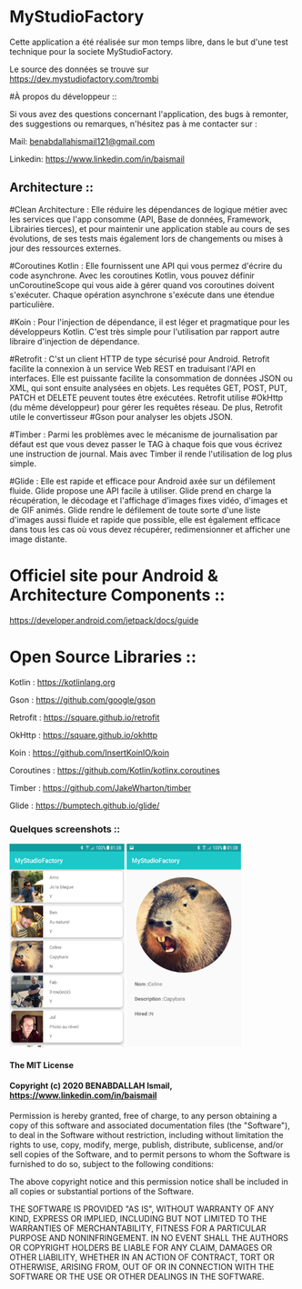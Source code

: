 
# MyStudioFactory

Cette application a été réalisée sur mon temps libre, dans le but d'une test technique pour la societe MyStudioFactory.

Le source des données se trouve sur https://dev.mystudiofactory.com/trombi

#À propos du développeur ::

Si vous avez des questions concernant l'application, des bugs à remonter, des suggestions ou remarques, n'hésitez pas à me contacter sur :

Mail: benabdallahismail121@gmail.com

Linkedin: https://www.linkedin.com/in/baismail


## Architecture ::
#Clean Architecture : Elle réduire les dépendances de logique métier avec les services que l'app consomme (API, Base de données, Framework, Librairies tierces), et pour maintenir une application stable au cours de ses évolutions, de ses tests mais également lors de changements ou mises à jour des ressources externes.

#Coroutines Kotlin  : Elle fournissent une API qui vous permez d'écrire du code asynchrone. Avec les coroutines Kotlin, vous pouvez définir unCoroutineScope  qui vous aide à gérer quand vos coroutines doivent s'exécuter. Chaque opération asynchrone s'exécute dans une étendue particulière.

#Koin               : Pour l'injection de dépendance, il est léger et pragmatique pour les développeurs Kotlin. C'est très simple pour l'utilisation par rapport autre libraire d'injection de dépendance.

#Retrofit           : C'st un client HTTP de type sécurisé pour Android. Retrofit facilite la connexion à un service Web REST en traduisant l'API en interfaces. Elle est puissante facilite la consommation de données JSON ou XML, qui sont ensuite analysées en objets. Les requêtes GET, POST, PUT, PATCH et DELETE peuvent toutes être exécutées. Retrofit utilise #OkHttp (du même développeur) pour gérer les requêtes réseau. De plus, Retrofit utile le convertisseur #Gson pour analyser les objets JSON.

#Timber             : Parmi les problèmes avec le mécanisme de journalisation par défaut est que vous devez passer le TAG à chaque fois que vous écrivez une instruction de journal. Mais avec Timber il rende l'utilisation de log plus simple.

#Glide              : Elle est rapide et efficace pour Android axée sur un défilement fluide. Glide propose une API facile à utiliser. Glide prend en charge la récupération, le décodage et l'affichage d'images fixes vidéo, d'images et de GIF animés. Glide rendre le défilement de toute sorte d'une liste d'images aussi fluide et rapide que possible, elle est également efficace dans tous les cas où vous devez récupérer, redimensionner et afficher une image distante.


# Officiel site pour Android & Architecture Components ::
https://developer.android.com/jetpack/docs/guide

# Open Source Libraries ::

Kotlin      : https://kotlinlang.org

Gson        : https://github.com/google/gson

Retrofit    : https://square.github.io/retrofit

OkHttp      : https://square.github.io/okhttp

Koin        : https://github.com/InsertKoinIO/koin

Coroutines  : https://github.com/Kotlin/kotlinx.coroutines

Timber      : https://github.com/JakeWharton/timber

Glide       : https://bumptech.github.io/glide/



### Quelques screenshots ::
<p float="center">
<img src="/screenshots/list_user_screen.jpg" width="40%">
<img src="/screenshots/details_user_screen.jpg" width="40%">
</p>



#### The MIT License

#### Copyright (c) 2020 BENABDALLAH Ismail, https://www.linkedin.com/in/baismail

Permission is hereby granted, free of charge, to any person obtaining a copy
of this software and associated documentation files (the "Software"), to deal
in the Software without restriction, including without limitation the rights
to use, copy, modify, merge, publish, distribute, sublicense, and/or sell
copies of the Software, and to permit persons to whom the Software is
furnished to do so, subject to the following conditions:

The above copyright notice and this permission notice shall be included in
all copies or substantial portions of the Software.

THE SOFTWARE IS PROVIDED "AS IS", WITHOUT WARRANTY OF ANY KIND, EXPRESS OR
IMPLIED, INCLUDING BUT NOT LIMITED TO THE WARRANTIES OF MERCHANTABILITY,
FITNESS FOR A PARTICULAR PURPOSE AND NONINFRINGEMENT. IN NO EVENT SHALL THE
AUTHORS OR COPYRIGHT HOLDERS BE LIABLE FOR ANY CLAIM, DAMAGES OR OTHER
LIABILITY, WHETHER IN AN ACTION OF CONTRACT, TORT OR OTHERWISE, ARISING FROM,
OUT OF OR IN CONNECTION WITH THE SOFTWARE OR THE USE OR OTHER DEALINGS IN
THE SOFTWARE.


